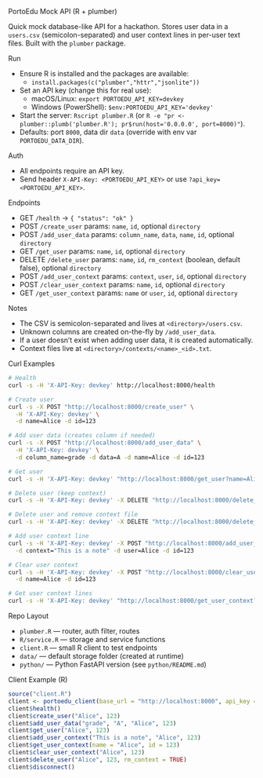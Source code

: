 PortoEdu Mock API (R + plumber)

Quick mock database-like API for a hackathon. Stores user data in a `users.csv` (semicolon-separated) and user context lines in per-user text files. Built with the `plumber` package.

Run
- Ensure R is installed and the packages are available:
  - `install.packages(c("plumber","httr","jsonlite"))`
- Set an API key (change this for real use):
  - macOS/Linux: `export PORTOEDU_API_KEY=devkey`
  - Windows (PowerShell): `$env:PORTOEDU_API_KEY='devkey'`
- Start the server: `Rscript plumber.R` (or `R -e "pr <- plumber::plumb('plumber.R'); pr$run(host='0.0.0.0', port=8000)"`).
- Defaults: port `8000`, data dir `data` (override with env var `PORTOEDU_DATA_DIR`).

Auth
- All endpoints require an API key.
- Send header `X-API-Key: <PORTOEDU_API_KEY>` or use `?api_key=<PORTOEDU_API_KEY>`.

Endpoints
- GET `/health` → `{ "status": "ok" }`
- POST `/create_user` params: `name`, `id`, optional `directory`
- POST `/add_user_data` params: `column_name`, `data`, `name`, `id`, optional `directory`
- GET `/get_user` params: `name`, `id`, optional `directory`
- DELETE `/delete_user` params: `name`, `id`, `rm_context` (boolean, default false), optional `directory`
- POST `/add_user_context` params: `context`, `user`, `id`, optional `directory`
- POST `/clear_user_context` params: `name`, `id`, optional `directory`
- GET `/get_user_context` params: `name` or `user`, `id`, optional `directory`

Notes
- The CSV is semicolon-separated and lives at `<directory>/users.csv`.
- Unknown columns are created on-the-fly by `/add_user_data`.
- If a user doesn’t exist when adding user data, it is created automatically.
- Context files live at `<directory>/contexts/<name>_<id>.txt`.

Curl Examples
```sh
# Health
curl -s -H 'X-API-Key: devkey' http://localhost:8000/health

# Create user
curl -s -X POST "http://localhost:8000/create_user" \
  -H 'X-API-Key: devkey' \
  -d name=Alice -d id=123

# Add user data (creates column if needed)
curl -s -X POST "http://localhost:8000/add_user_data" \
  -H 'X-API-Key: devkey' \
  -d column_name=grade -d data=A -d name=Alice -d id=123

# Get user
curl -s -H 'X-API-Key: devkey' "http://localhost:8000/get_user?name=Alice&id=123"

# Delete user (keep context)
curl -s -H 'X-API-Key: devkey' -X DELETE "http://localhost:8000/delete_user?name=Alice&id=123"

# Delete user and remove context file
curl -s -H 'X-API-Key: devkey' -X DELETE "http://localhost:8000/delete_user?name=Alice&id=123&rm_context=true"

# Add user context line
curl -s -H 'X-API-Key: devkey' -X POST "http://localhost:8000/add_user_context" \
  -d context="This is a note" -d user=Alice -d id=123

# Clear user context
curl -s -H 'X-API-Key: devkey' -X POST "http://localhost:8000/clear_user_context" \
  -d name=Alice -d id=123

# Get user context lines
curl -s -H 'X-API-Key: devkey' "http://localhost:8000/get_user_context?name=Alice&id=123"
```

Repo Layout
- `plumber.R` — router, auth filter, routes
- `R/service.R` — storage and service functions
- `client.R` — small R client to test endpoints
- `data/` — default storage folder (created at runtime)
- `python/` — Python FastAPI version (see `python/README.md`)

Client Example (R)
```r
source("client.R")
client <- portoedu_client(base_url = "http://localhost:8000", api_key = Sys.getenv("PORTOEDU_API_KEY", "devkey"))
client$health()
client$create_user("Alice", 123)
client$add_user_data("grade", "A", "Alice", 123)
client$get_user("Alice", 123)
client$add_user_context("This is a note", "Alice", 123)
client$get_user_context(name = "Alice", id = 123)
client$clear_user_context("Alice", 123)
client$delete_user("Alice", 123, rm_context = TRUE)
client$disconnect()
```
